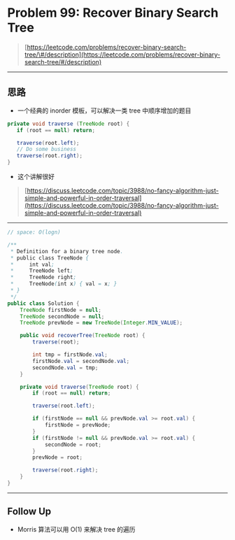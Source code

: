 # Problem 99: Recover Binary Search Tree

> [https://leetcode.com/problems/recover-binary-search-tree/\#/description](https://leetcode.com/problems/recover-binary-search-tree/#/description)

---

## 思路

* 一个经典的 inorder 模板，可以解决一类 tree 中顺序增加的题目

```java
private void traverse (TreeNode root) {
   if (root == null) return;

   traverse(root.left);
   // Do some business
   traverse(root.right);
}
```

* 这个讲解很好

> [https://discuss.leetcode.com/topic/3988/no-fancy-algorithm-just-simple-and-powerful-in-order-traversal](https://discuss.leetcode.com/topic/3988/no-fancy-algorithm-just-simple-and-powerful-in-order-traversal)

---

```java
// space: O(logn)

/**
 * Definition for a binary tree node.
 * public class TreeNode {
 *     int val;
 *     TreeNode left;
 *     TreeNode right;
 *     TreeNode(int x) { val = x; }
 * }
 */
public class Solution {
    TreeNode firstNode = null;
    TreeNode secondNode = null;
    TreeNode prevNode = new TreeNode(Integer.MIN_VALUE);

    public void recoverTree(TreeNode root) {
        traverse(root);

        int tmp = firstNode.val;
        firstNode.val = secondNode.val;
        secondNode.val = tmp;
    }

    private void traverse(TreeNode root) {
        if (root == null) return;

        traverse(root.left);

        if (firstNode == null && prevNode.val >= root.val) {
            firstNode = prevNode;
        }
        if (firstNode != null && prevNode.val >= root.val) {
            secondNode = root;
        }
        prevNode = root;

        traverse(root.right);
    }
}
```

-------

## Follow Up

* Morris 算法可以用 O\(1\) 来解决 tree 的遍历








